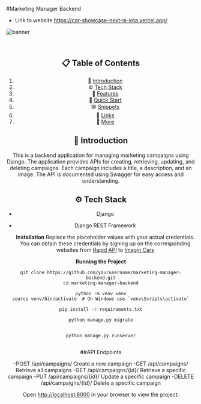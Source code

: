 #Marketing Manager Backend
 - Link to website   <a>https://car-showcase-next-js-iota.vercel.app/</a>

![banner](https://imgur.com/2d0AFmP)
<div align="center">
  <br />

## 📋 <a name="table">Table of Contents</a>

1. 🤖 [Introduction](#introduction)
2. ⚙️ [Tech Stack](#tech-stack)
3. 🔋 [Features](#features)
4. 🤸 [Quick Start](#quick-start)
5. 🕸️ [Snippets](#snippets)
6. 🔗 [Links](#links)
7. 🚀 [More](#more)

## <a name="introduction">🤖 Introduction</a>
This is a backend application for managing marketing campaigns using Django. The application provides APIs for creating, retrieving, updating, and deleting campaigns. Each campaign includes a title, a description, and an image. The API is documented using Swagger for easy access and understanding.

## <a name="tech-stack">⚙️ Tech Stack</a>

- Django
- Django REST Framework

  **Installation**
Replace the placeholder values with your actual credentials. You can obtain these credentials by signing up on the corresponding websites from [Rapid API](https://www.youtube.com/redirect?event=video_description&redir_token=QUFFLUhqbmI1TlE1NHFGZ1JLdHU3dnAxSTU5a2R5UUM4QXxBQ3Jtc0tsUDY0aW8xMFhUZVdxMUNzSUlKUExRTG5UaDZoR3hWVFprN2tJV0k2dnk4MXo2NVFMVkk0NWhGS19Nd0g5cGRfN2JjcTdaSlJJRHJKYzlfT3lSS1M4TDVNVTV5Wl91c1lIR2VPZUYzbHJ2Tll2QkJ0aw&q=https%3A%2F%2Frapidapi.com%2Fapininjas%2Fapi%2Fcars-by-api-ninjas%3Futm_source%3Dyoutube.com%2FJavaScriptMastery%26utm_medium%3Dreferral%26utm_campaign%3DDevRel&v=pUNSHPyVryU) to [Imagin Cars](https://www.imagin.studio/solutions/api)

**Running the Project**

```Clone the repo
git clone https://github.com/yourusername/marketing-manager-backend.git
cd marketing-manager-backend

```


```Create a virtual environment:
python -m venv venv
source venv/bin/activate  # On Windows use `venv\Scripts\activate`

```


```Install the required packages:
pip install -r requirements.txt

```


```Apply migrations:
python manage.py migrate


```


```Run the development server:
python manage.py runserver


```

##API Endpoints

-POST	/api/campaigns/	Create a new campaign
-GET	/api/campaigns/	Retrieve all campaigns
-GET	/api/campaigns/{id}/	Retrieve a specific campaign
-PUT	/api/campaigns/{id}/	Update a specific campaign
-DELETE	/api/campaigns/{id}/	Delete a specific campaign

Open [http://localhost:8000](http://localhost:8000) in your browser to view the project.

  
